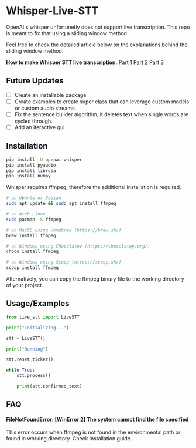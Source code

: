 # Whisper-Live-STT

OpenAI's whisper unfortunetly does not support live transcription. This repo is meant to fix that using a sliding window method.

Feel free to check the detailed article below on the explanations behind the sliding window method.

**How to make Whisper STT live transcription.**
[Part 1](https://medium.com/p/79c628984fc6)
[Part 2](https://medium.com/p/5daa1dfa3be8)
[Part 3](https://medium.com/p/10395d124c73)
## Future Updates
- [ ] Create an installable package
- [ ] Create examples to create super class that can leverage custom models or custom audio streams.
- [ ] Fix the sentence builder algorithm, it deletes text when single words are cycled through.
- [ ] Add an iteractive gui
## Installation

```bash
pip install -U openai-whisper
pip install pyaudio
pip install librosa
pip install numpy
```

Whisper requires ffmpeg, therefore the additional installation is required. 
```bash
# on Ubuntu or Debian
sudo apt update && sudo apt install ffmpeg

# on Arch Linux
sudo pacman -S ffmpeg

# on MacOS using Homebrew (https://brew.sh/)
brew install ffmpeg

# on Windows using Chocolatey (https://chocolatey.org/)
choco install ffmpeg

# on Windows using Scoop (https://scoop.sh/)
scoop install ffmpeg
```

Alternatively, you can copy the ffmpeg binary file to the working directory of your project.

## Usage/Examples

```python
from live_stt import LiveSTT

print("Initializing...")

stt = LiveSTT()

print("Running")

stt.reset_ticker()

while True:
    stt.process()

    print(stt.confirmed_text)
```
## FAQ

#### FileNotFoundError: [WinError 2] The system cannot find the file specified

This error occurs when ffmpeg is not found in the environmental path or found in working directory. Check installation guide.
